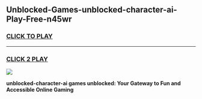 
## Unblocked-Games-unblocked-character-ai-Play-Free-n45wr
<h3>
<a href="https://premium76.site?title=unblocked-character-ai&ref=21A">CLICK TO PLAY</a></h3>
<hr>

<h3>
<a href="https://premium76.site?title=unblocked-character-ai&ref=21A">CLICK 2 PLAY</a>
  
</h3>

<a href="https://premium76.site?title=unblocked-character-ai&ref=21A"><img src="https://clearcache.store/games.png"></a>


**unblocked-character-ai games unblocked: Your Gateway to Fun and Accessible Online Gaming**
